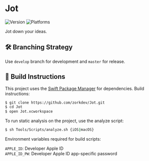 # Jot

![Version](https://img.shields.io/badge/version-1.0-blue.svg)
![Platforms](https://img.shields.io/badge/platforms-iOS%20%7C%20macOS-blue.svg)

Jot down your ideas.

## 🛠 Branching Strategy

Use `develop` branch for development and `master` for release.

## 🚀 Build Instructions

This project uses the [Swift Package Manager](https://github.com/apple/swift-package-manager) for dependencies. Build instructions:

``` bash
$ git clone https://github.com/zorkdev/Jot.git
$ cd Jot
$ open Jot.xcworkspace
```

To run static analysis on the project, use the analyze script:

``` bash
$ sh Tools/Scripts/analyze.sh {iOS|macOS}
```

Environment variables required for build scripts:

`APPLE_ID`: Developer Apple ID  
`APPLE_ID_PW`: Developer Apple ID app-specific password
